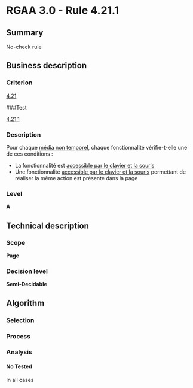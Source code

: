 # RGAA 3.0 -  Rule 4.21.1

## Summary

No-check rule

## Business description

### Criterion

[4.21](http://disic.github.io/rgaa_referentiel_en/RGAA3.0_Criteria_English_version_v1.html#crit-4-21)

###Test

[4.21.1](http://disic.github.io/rgaa_referentiel_en/RGAA3.0_Criteria_English_version_v1.html#test-4-21-1)

### Description

Pour chaque <a href="http://references.modernisation.gouv.fr/referentiel-technique-0#mMediaNoTemp">m&eacute;dia non temporel</a>, chaque fonctionnalit&eacute; v&eacute;rifie-t-elle une de ces conditions : 
 
 * La fonctionnalit&eacute; est <a href="http://references.modernisation.gouv.fr/referentiel-technique-0#mAAClavierSouris">accessible par le clavier et la souris</a> 
 * Une fonctionnalit&eacute; <a href="http://references.modernisation.gouv.fr/referentiel-technique-0#mAAClavierSouris">accessible par le clavier et la souris</a> permettant de r&eacute;aliser la m&ecirc;me action est pr&eacute;sente dans la page 


### Level

**A**

## Technical description

### Scope

**Page**

### Decision level

**Semi-Decidable**

## Algorithm

### Selection

### Process

### Analysis

#### No Tested 

In all cases
